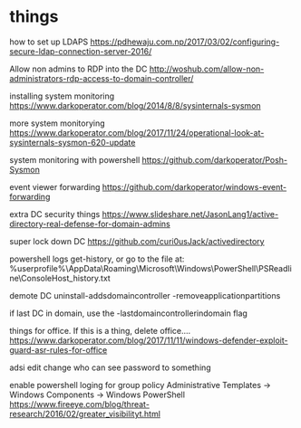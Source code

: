 # things

how to set up LDAPS
https://pdhewaju.com.np/2017/03/02/configuring-secure-ldap-connection-server-2016/

Allow non admins to RDP into the DC
http://woshub.com/allow-non-administrators-rdp-access-to-domain-controller/

installing system monitoring 
https://www.darkoperator.com/blog/2014/8/8/sysinternals-sysmon

more system monitorying
https://www.darkoperator.com/blog/2017/11/24/operational-look-at-sysinternals-sysmon-620-update

system monitoring with powershell
https://github.com/darkoperator/Posh-Sysmon

event viewer forwarding
https://github.com/darkoperator/windows-event-forwarding

extra DC security things
https://www.slideshare.net/JasonLang1/active-directory-real-defense-for-domain-admins

super lock down DC
https://github.com/curi0usJack/activedirectory




powershell logs
get-history, or go to the file at:
%userprofile%\AppData\Roaming\Microsoft\Windows\PowerShell\PSReadline\ConsoleHost_history.txt




demote DC
uninstall-addsdomaincontroller -removeapplicationpartitions

if last DC in domain, use the -lastdomaincontrollerindomain flag





things for office. If this is a thing, delete office....
https://www.darkoperator.com/blog/2017/11/11/windows-defender-exploit-guard-asr-rules-for-office



adsi edit change who can see password to something

enable powershell loging for group policy
Administrative Templates → Windows Components → Windows PowerShell
https://www.fireeye.com/blog/threat-research/2016/02/greater_visibilityt.html






